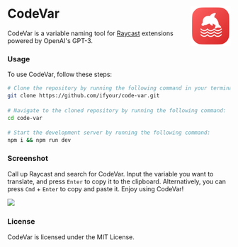 <h1>
  CodeVar
  <img src="./assets/command-icon.png" width="90px" align="right" />
</h1>

CodeVar is a variable naming tool for [Raycast](https://www.raycast.com/) extensions powered by OpenAI's GPT-3.

### Usage

To use CodeVar, follow these steps:

```bash
# Clone the repository by running the following command in your terminal:
git clone https://github.com/ifyour/code-var.git

# Navigate to the cloned repository by running the following command:
cd code-var

# Start the development server by running the following command:
npm i && npm run dev
```

### Screenshot

Call up Raycast and search for CodeVar. Input the variable you want to translate, and press `Enter` to copy it to the clipboard. Alternatively, you can press `Cmd` + `Enter` to copy and paste it. Enjoy using CodeVar!

<img src="https://user-images.githubusercontent.com/15377484/226154935-4f1c0052-a8e2-45dc-9cd6-d97dfdf42993.png" width="750px" />

### License

CodeVar is licensed under the MIT License.
